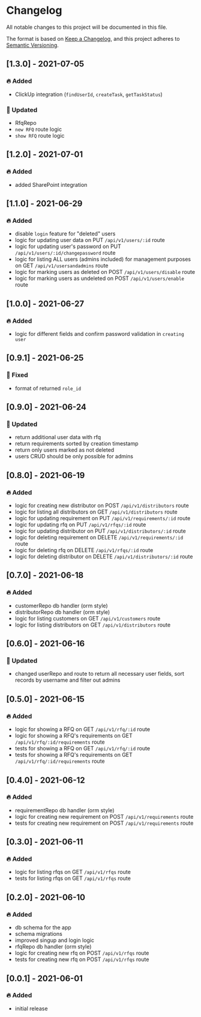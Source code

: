 # Changelog

All notable changes to this project will be documented in this file.

The format is based on [Keep a Changelog](https://keepachangelog.com/en/1.0.0/),
and this project adheres to [Semantic Versioning](https://semver.org/spec/v2.0.0.html).

## [1.3.0] - 2021-07-05

### 🔥 Added

- ClickUp integration (`findUserId`, `createTask`, `getTaskStatus`)

### 💪 Updated

- RfqRepo
- `new RFQ` route logic
- `show RFQ` route logic

## [1.2.0] - 2021-07-01

### 🔥 Added

- added SharePoint integration

## [1.1.0] - 2021-06-29

### 🔥 Added

- disable `login` feature for "deleted" users
- logic for updating user data on PUT `/api/v1/users/:id` route
- logic for updating user's password on PUT `/api/v1/users/:id/changepassword` route
- logic for listing ALL users (admins included) for management purposes on GET `/api/v1/usersandadmins` route
- logic for marking users as deleted on POST `/api/v1/users/disable` route
- logic for marking users as undeleted on POST `/api/v1/users/enable` route

## [1.0.0] - 2021-06-27

### 🔥 Added

- logic for different fields and confirm password validation in `creating user`

## [0.9.1] - 2021-06-25

### 👾 Fixed

- format of returned `role_id`

## [0.9.0] - 2021-06-24

### 💪 Updated

- return additional user data with rfq
- return requirements sorted by creation timestamp
- return only users marked as not deleted
- users CRUD should be only possible for admins

## [0.8.0] - 2021-06-19

### 🔥 Added

- logic for creating new distributor on POST `/api/v1/distributors` route
- logic for listing all distributors on GET `/api/v1/distributors` route
- logic for updating requirement on PUT `/api/v1/requirements/:id` route
- logic for updating rfq on PUT `/api/v1/rfqs/:id` route
- logic for updating distributor on PUT `/api/v1/distributors/:id` route
- logic for deleting requirement on DELETE `/api/v1/requirements/:id` route
- logic for deleting rfq on DELETE `/api/v1/rfqs/:id` route
- logic for deleting distributor on DELETE `/api/v1/distributors/:id` route

## [0.7.0] - 2021-06-18

### 🔥 Added

- customerRepo db handler (orm style)
- distributorRepo db handler (orm style)
- logic for listing customers on GET `/api/v1/customers` route
- logic for listing distributors on GET `/api/v1/distributors` route

## [0.6.0] - 2021-06-16

### 💪 Updated

- changed userRepo and route to return all necessary user fields, sort records by username and filter out admins

## [0.5.0] - 2021-06-15

### 🔥 Added

- logic for showing a RFQ on GET `/api/v1/rfq/:id` route
- logic for showing a RFQ's requirements on GET `/api/v1/rfq/:id/requirements` route
- tests for showing a RFQ on GET `/api/v1/rfq/:id` route
- tests for showing a RFQ's requirements on GET `/api/v1/rfq/:id/requirements` route

## [0.4.0] - 2021-06-12

### 🔥 Added

- requirementRepo db handler (orm style)
- logic for creating new requirement on POST `/api/v1/requirements` route
- tests for creating new requirement on POST `/api/v1/requirements` route

## [0.3.0] - 2021-06-11

### 🔥 Added

- logic for listing rfqs on GET `/api/v1/rfqs` route
- tests for listing rfqs on GET `/api/v1/rfqs` route

## [0.2.0] - 2021-06-10

### 🔥 Added

- db schema for the app
- schema migrations
- improved singup and login logic
- rfqRepo db handler (orm style)
- logic for creating new rfq on POST `/api/v1/rfqs` route
- tests for creating new rfq on POST `/api/v1/rfqs` route

## [0.0.1] - 2021-06-01

### 🔥 Added

- initial release
